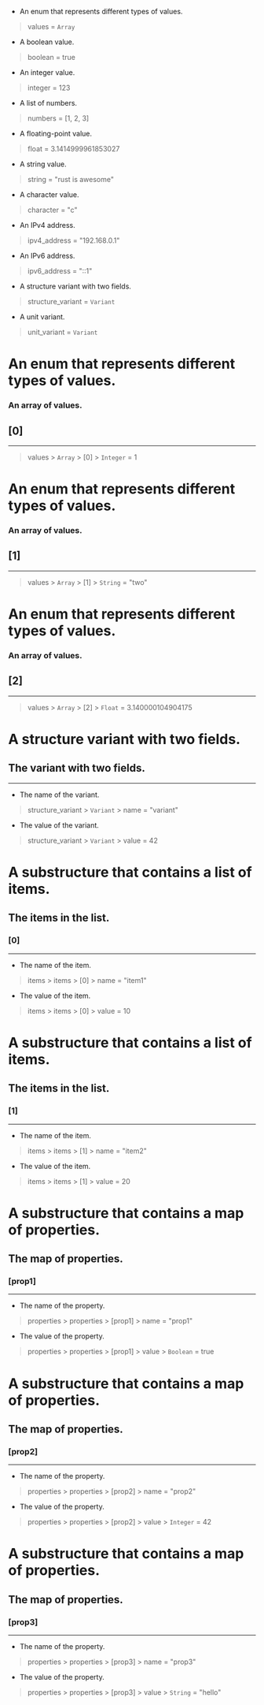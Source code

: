 * An enum that represents different types of values.
> values = `Array`

* A boolean value.
> boolean = true

* An integer value.
> integer = 123

* A list of numbers.
> numbers = [1, 2, 3]

* A floating-point value.
> float = 3.1414999961853027

* A string value.
> string = "rust is awesome"

* A character value.
> character = "c"

* An IPv4 address.
> ipv4_address = "192.168.0.1"

* An IPv6 address.
> ipv6_address = "::1"

* A structure variant with two fields.
> structure_variant = `Variant`

* A unit variant.
> unit_variant = `Variant`


# An enum that represents different types of values.
### An array of values.
## [0]
----------------------------------------------------

> values > `Array` > [0] > `Integer` = 1


# An enum that represents different types of values.
### An array of values.
## [1]
----------------------------------------------------

> values > `Array` > [1] > `String` = "two"


# An enum that represents different types of values.
### An array of values.
## [2]
----------------------------------------------------

> values > `Array` > [2] > `Float` = 3.140000104904175


# A structure variant with two fields.
## The variant with two fields.
--------------------------------------

* The name of the variant.
> structure_variant > `Variant` > name = "variant"

* The value of the variant.
> structure_variant > `Variant` > value = 42


# A substructure that contains a list of items.
## The items in the list.
### [0]
-----------------------------------------------

* The name of the item.
> items > items > [0] > name = "item1"

* The value of the item.
> items > items > [0] > value = 10


# A substructure that contains a list of items.
## The items in the list.
### [1]
-----------------------------------------------

* The name of the item.
> items > items > [1] > name = "item2"

* The value of the item.
> items > items > [1] > value = 20


# A substructure that contains a map of properties.
## The map of properties.
### [prop1]
---------------------------------------------------

* The name of the property.
> properties > properties > [prop1] > name = "prop1"

* The value of the property.
> properties > properties > [prop1] > value > `Boolean` = true


# A substructure that contains a map of properties.
## The map of properties.
### [prop2]
---------------------------------------------------

* The name of the property.
> properties > properties > [prop2] > name = "prop2"

* The value of the property.
> properties > properties > [prop2] > value > `Integer` = 42


# A substructure that contains a map of properties.
## The map of properties.
### [prop3]
---------------------------------------------------

* The name of the property.
> properties > properties > [prop3] > name = "prop3"

* The value of the property.
> properties > properties > [prop3] > value > `String` = "hello"